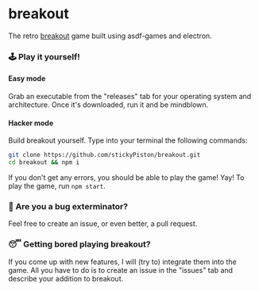# breakout
The retro [breakout](https://en.wikipedia.org/wiki/Breakout_(video_game)) game built using asdf-games and electron.

### 🕹️ Play it yourself!

#### Easy mode
Grab an executable from the "releases" tab for your operating system and architecture. Once it's downloaded, run it and be mindblown.

#### Hacker mode
Build breakout yourself. Type into your terminal the following commands:
```bash
git clone https://github.com/stickyPiston/breakout.git
cd breakout && npm i
```
If you don't get any errors, you should be able to play the game! Yay! To play the game, run `npm start`.

### 🐛 Are you a bug exterminator?
Feel free to create an issue, or even better, a pull request.

### 😴 Getting bored playing breakout?
If you come up with new features, I will (try to) integrate them into the game. All you have to do is to create an issue in the "issues" tab and describe your addition to breakout.
